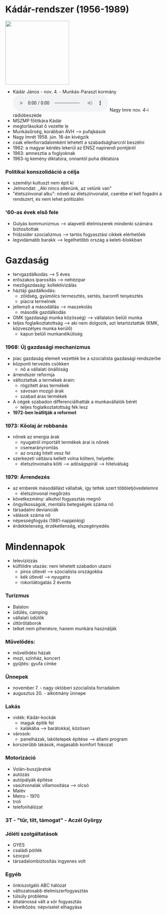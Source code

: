 # Kádár-rendszer (1956-1989)

<img src="https://upload.wikimedia.org/wikipedia/commons/3/39/J%C3%A1nos_K%C3%A1d%C3%A1r_1962.jpg" width=200 />

- Kádár János - nov. 4. - Munkás-Paraszt kormány
<audio controls><source src="https://upload.wikimedia.org/wikipedia/hu/e/e3/1956-11-04_Nagy_Imre_felh%C3%ADv%C3%A1sa_az_ENSZ_f%C5%91titk%C3%A1r%C3%A1hoz_%28Szabad_Kossuth_R%C3%A1di%C3%B3%29.ogg" type="audio/ogg" /></audio>
Nagy Imre nov. 4-i rádióbeszéde
- MSZMP főtitkára Kádár
- megtorlásokat ő vezette le
- Munkásőrség, korábban ÁVH —> pufajkások
- Nagy Imrét 1958. jún. 16-án kivégzik
- csak ellenforradalomként lehetett a szabadságharcról beszélni
- 1962: a magyar kérdés lekerül az ENSZ napirendi pontjáról
- 1963: amnesztia a foglyoknak
- 1963-ig kemény diktatúra, onnantól puha diktatúra

### Politikai konszolidáció a célja

- személyi kultuszt nem épít ki
- Jelmondat: ,,Aki nincs ellenünk, az velünk van"
- "életszínvonal alku": növeli az életszínvonalat, cserébe el kell fogadni a rendszert, és nem lehet politizálni

### '60-as évek első fele

- Gulyás kommunizmus —> alapvető élelmiszerek mindenki számára biztosítottak
- fridzsider szocializmus —> tartós fogyasztási cikkek elérhetőek
- legvidámabb barakk —> legélhetőbb ország a keleti-blokkban

# Gazdaság

- tervgazdálkodás —> 5 éves
- erőszakos iparosítás —> nehézipar
- mezőgazdaság: kollektivizálás
- háztáji gazdálkodás:
	- zöldség, gyümölcs termesztés, sertés, baromfi tenyésztés
	- piacra termelnek
- jellemző a másodállás —> maszekolás
	- második gazdálkodás
- GMK (gazdasági munka közösség) —> vállalaton belüli munka
- teljes foglalkoztatottság —> aki nem dolgozik, azt letartóztatták (KMK, közveszélyes munka kerülő)
	- kapun belüli munkanélküliség

### 1968: Új gazdasági mechanizmus

- piac gazdaság elemeit vezették be a szocialista gazdasági rendszerbe
- központi tervezés csökken
	- nő a vállalati önállóság
- árrendszer reformja
- változtattak a termékek árain:
	- rögzített áras termékek
	- sávosan mozgó árak
	- szabad áras termékek
- A cégek szabadon differenciálhatták a munkavállalók bérét
	- teljes foglalkoztatottság fék lesz
- **1972-ben leállítják a reformot**

### 1973: Kőolaj ár robbanás

- nőnek az energia árak
	- nyugatról importált termékek árai is nőnek
	- cserearányromlás
	- az ország hitelt vesz fel
- szerkezeti váltásra kellett volna költeni, helyette:
	- életszínvonalra költi —> adóságspirál —> hitelválság

### 1979: Árrendezés

- az emberek másodállást vállaltak, így tettek szert többletjövedelemre
	- életszínvonal megőrzés
- következmény: alkohol fogyasztás megnő
- öngyilkosságok, mentális betegségek száma nő
- társadalmi devianciák
- válások száma nő
- népességfogyás (1981-napjainkig)
- érdektelenség, érzéketlenség, elszegényedés

# Mindennapok

- televíziózás
- külföldre utazás: nem lehetett szabadon utazni
	- piros útlevél —> szocialista országokba
	- kék útlevél —> nyugatra
	- rokonlátogatás 2 évente

### Turizmus

- Balaton
- üdülés, camping
- vállalati üdülők
- úttörőtáborok
- telket nem pihenésre, hanem munkára használják

### Művelődés:

- művelődési házak
- mozi, színház, koncert
- gyűjtés: gyufa címke

### Ünnepek

- november 7. - nagy októberi szocialista forradalom
- augusztus 20. - alkotmány ünnepe

### Lakás

- vidék: Kádár-kockák
	- maguk építik fel
	- kalákába —> barátokkal, közösen
- városok:
	- panelházak, lakótelepek építése —> állami program
- korszerűbb lakások, magasabb komfort fokozat

### Motorizáció

- Volán-buszjáratok
- autózás
- autópályák építése
- vasútvonalak villamosítása —> olcsó
- Malév
- Metro - 1970
- troli
- telefonhálózat

### 3T - "tűr, tilt, támogat" - Aczél György

### Jóléti szolgáltatások

- GYES
- családi pótlék
- szocpol
- társadalombiztosítás ingyenes volt

### Egyéb

- önkiszolgáló ABC hálózat
- változatosabb élelmiszerfogyasztás
- túlsúly probléma
- általánossá vált a sör fogyasztás
- kivetkőzés: népviselet elhagyása